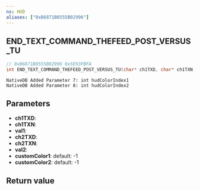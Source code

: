 ```yaml
---
ns: HUD
aliases: ["0xB6871B0555B02996"]
---
```

## END_TEXT_COMMAND_THEFEED_POST_VERSUS_TU

```c
// 0xB6871B0555B02996 0x5E93FBFA
int END_TEXT_COMMAND_THEFEED_POST_VERSUS_TU(char* ch1TXD, char* ch1TXN, int val1, char* ch2TXD, char* ch2TXN, int val2, int customColor1, int customColor2);
```

```
NativeDB Added Parameter 7: int hudColorIndex1
NativeDB Added Parameter 8: int hudColorIndex2
```

## Parameters
* **ch1TXD**: 
* **ch1TXN**: 
* **val1**: 
* **ch2TXD**: 
* **ch2TXN**: 
* **val2**: 
* **customColor1**: default: -1
* **customColor2**: default: -1

## Return value
